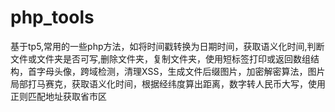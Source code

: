 # php_tools
基于tp5,常用的一些php方法，如将时间戳转换为日期时间，获取语义化时间,判断文件或文件夹是否可写,删除文件夹，复制文件夹，使用短标签打印或返回数组结构，首字母头像，跨域检测，清理XSS，生成文件后缀图片，加密解密算法，图片局部打马赛克，获取语义化时间，根据经纬度算出距离，数字转人民币大写，使用正则匹配地址获取省市区
